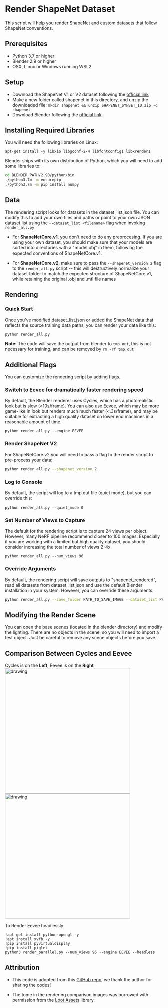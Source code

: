# Render ShapeNet Dataset
This script will help you render ShapeNet and custom datasets that follow ShapeNet conventions.

## Prerequisites
- Python 3.7 or higher
- Blender 2.9 or higher
- OSX, Linux or Windows running WSL2

## Setup
- Download the ShapeNet V1 or V2 dataset following the [official link](https://shapenet.org/)
- Make a new folder called shapenet in this directory, and unzip the downloaded file: `mkdir shapenet && unzip SHAPENET_SYNSET_ID.zip -d shapenet`
- Download Blender following the [official link](https://www.blender.org/)

## Installing Required Libraries
You will need the following libraries on Linux:
```
apt-get install -y libxi6 libgconf-2-4 libfontconfig1 libxrender1
```

Blender ships with its own distribution of Python, which you will need to add some libraries to:
```bash
cd BLENDER_PATH/2.90/python/bin
./python3.7m -m ensurepip
./python3.7m -m pip install numpy
```

## Data
The rendering script looks for datasets in the dataset_list.json file. You can modify this to add your own files and paths or point to your own JSON dataset list using the `--dataset_list <filename>` flag when invoking `render_all.py`

- For **ShapeNetCore.v1**, you don't need to do any preprocesing. If you are using your own dataset, you should make sure that your models are sorted into directories with a "model.obj" in them, following the expected conventions of ShapeNetCore.v1.

- For **ShapeNetCore.v2**, make sure to pass the `--shapenet_version 2` flag to the `render_all.py` script -- this will destructively normalize your dataset folder to match the expected structure of ShapeNetCore.v1, while retaining the original .obj and .mtl file names

## Rendering

### Quick Start
Once you've modified dataset_list.json or added the ShapeNet data that reflects the source training data paths, you can render your data like this:
```bash
python render_all.py
```

**Note:** The code will save the output from blender to `tmp.out`, this is not necessary for training, and can be removed by `rm -rf tmp.out`

## Additional Flags
You can customize the rendering script by adding flags.

### Switch to Eevee for dramatically faster rendering speed
By default, the Blender renderer uses Cycles, which has a photorealistic look but is slow (>10s/frame). You can also use Eevee, which may be more game-like in look but renders much much faster (<.3s/frame), and may be suitable for extracting a high quality dataset on lower end machines in a reasonable amount of time.
```
python render_all.py --engine EEVEE
```

### Render ShapeNet V2
For ShapeNetCore.v2 you will need to pass a flag to the render script to pre-process your data:
```bash
python render_all.py --shapenet_version 2
```

### Log to Console
By default, the script will log to a tmp.out file (quiet mode), but you can override this:
```
python render_all.py --quiet_mode 0

```
### Set Number of Views to Capture
The default for the rendering script is to capture 24 views per object. However, many NeRF pipeline recommend closer to 100 images. Especially if you are working with a limited but high quality dataset, you should consider increasing the total number of views 2-4x
```
python render_all.py --num_views 96
```

### Override Arguments
By default, the rendering script will save outputs to "shapenet_rendered", read all datasets from dataset_list.json and use the default Blender installation in your system. However, you can override these arguments:
```bash
python render_all.py --save_folder PATH_TO_SAVE_IMAGE --dataset_list PATH_TO_DATASET_JSON --blender_root PATH_TO_BLENDER
```

## Modifying the Render Scene
You can open the base scenes (located in the blender directory) and modify the lighting. There are no objects in the scene, so you will need to import a test object. Just be careful to remove any scene objects before you save.

## Comparison Between Cycles and Eevee
Cycles is on the **Left**, Eevee is on the **Right**
<br />
<img src="docs_img/cycles.png" alt="drawing" width="400"/> <img src="docs_img/eevee.png" alt="drawing" width="400"/>

To Render Eevee headlessly
```
!apt-get install python-opengl -y
!apt install xvfb -y
!pip install pyvirtualdisplay
!pip install piglet
python3 render_parallel.py --num_views 96 --engine EEVEE --headless
```

## Attribution

- This code is adopted from this [GitHub repo](https://github.com/panmari/stanford-shapenet-renderer), we thank the author for sharing the codes!

- The tome in the rendering comparison images was borrowed with permission from the [Loot Assets](https://github.com/webaverse/loot-assets) library.